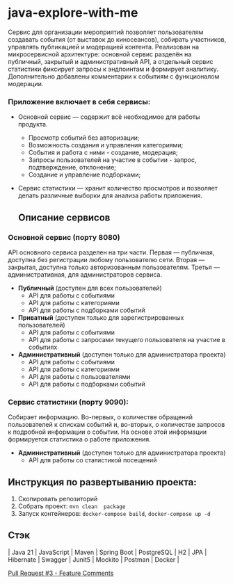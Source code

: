 # java-explore-with-me
Сервис для организации мероприятий позволяет пользователям создавать события (от выставок до киносеансов), собирать участников, управлять публикацией и модерацией контента. Реализован на микросервисной архитектуре: основной сервис разделён на публичный, закрытый и административный API, а отдельный сервис статистики фиксирует запросы к эндпоинтам и формирует аналитику. Дополнительно добавлены комментарии к событиям с функционалом модерации.

### Приложение включает в себя сервисы:
- Основной сервис — содержит всё необходимое для работы продукта.
    - Просмотр событий без авторизации;
    - Возможность создания и управления категориями;
    - События и работа с ними - создание, модерация;
    - Запросы пользователей на участие в событии - запрос, подтверждение, отклонение;
    - Создание и управление подборками;
- Сервис статистики — хранит количество просмотров и позволяет делать различные выборки для анализа работы приложения.

  ## Описание сервисов
### Основной сервис (порту 8080)
API основного сервиса разделен на три части. Первая — публичная, доступна без регистрации любому пользователю сети. Вторая — закрытая, доступна только авторизованным пользователям. Третья — административная, для администраторов сервиса.

- **Публичный** (доступен для всех пользователей)
    - API для работы с событиями
    - API для работы с категориями
    - API для работы с подборками событий
- **Приватный** (доступен только для зарегистрированных пользователей)
    - API для работы с событиями
    - API для работы с запросами текущего пользователя на участие в событиях
- **Административный** (доступен только для администратора проекта)
    - API для работы с событиями
    - API для работы с категориями
    - API для работы с пользователями
    - API для работы с подборками событий
### Сервис статистики (порту 9090):
Собирает информацию. Во-первых, о количестве обращений пользователей к спискам событий и, во-вторых, о количестве запросов к подробной информации о событии. На основе этой информации формируется статистика о работе приложения.
- **Административный** (доступен только для администратора проекта)
    - API для работы со статистикой посещений

## Инструкция по развертыванию проекта:
1. Скопировать репозиторий
2. Собрать проект: `mvn clean  package`
3. Запуск контейнеров: `docker-compose build`, 
                       `docker-compose up -d`

## Стэк

| Java 21 | JavaScript | Maven | Spring Boot | PostgreSQL | H2 | JPA | Hibernate | Swagger | Junit5 | Mockito | Postman | Docker |


[Pull Request #3 - Feature Comments](https://github.com/Paul-Value/java-explore-with-me/pull/3)
